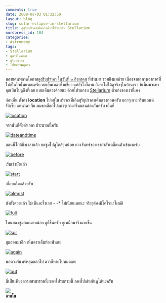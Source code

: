 ```yaml
---
comments: true
date: 2008-08-03 01:32:50
layout: blog
slug: solar-eclipse-in-stellarium
title: ดูสุริยุปราคาเต็มดวงด้วยโปรแกรม Stellarium
wordpress_id: 104
categories:
- Astronomy
tags:
- Stellarium
- ดูดาวในคอม
- สุริยุปราคา
- โปรแกรมดูดาว
---
```


หลายคนพลาดโอกาสดู[สุริยุปราคา ในวันที่ ๑ สิงหาคม](http://www.armno.in.th/20080716/%E0%B8%AA%E0%B8%B8%E0%B8%A3%E0%B8%B4%E0%B8%A2%E0%B8%B8%E0%B8%9B%E0%B8%A3%E0%B8%B2%E0%B8%84%E0%B8%B2-1-%E0%B8%AA%E0%B8%B4%E0%B8%87%E0%B8%AB%E0%B8%B2%E0%B8%84%E0%B8%A1-2551) ที่ผ่านมา รวมถึงผมด้วย เนื่องจากสภาพอากาศที่ไม่เป็นใจนั่นแหละครับ ตกเย็นเมฆครึ้มเชียว แต่ยังไงก็ตาม ถึงจะไม่ได้ดูจริงๆในบ้านเรา วันนี้ผมจะพาคุณบินไปดูถึงที่เลย แบบเต็มดวงด้วยนะ ด้วยโปรแกรม [Stellarium](http://www.armno.in.th/20071220/%E0%B8%A3%E0%B8%B5%E0%B8%A7%E0%B8%B4%E0%B8%A7-stellarium-%E0%B9%82%E0%B8%9B%E0%B8%A3%E0%B9%81%E0%B8%81%E0%B8%A3%E0%B8%A1%E0%B8%94%E0%B8%B9%E0%B8%94%E0%B8%B2%E0%B8%A7) ตัวเก่งของเรานี่เอง

ก่อนอื่น ตั้งค่า **location** ไปอยู่ในบริเวณที่เกิดสุริยุปราคาเต็มดวงก่อนครับ แถวๆเกาะกรีนแลนด์ รัสเซีย แคนาดา จีน ผมขอเลือกไปแถวๆเกาะกรีนแลนด์ละกันครับ เย็นดี

[![location](http://www.armno.in.th/wp-content/uploads/2008/08/location-thumb.jpg)](http://www.armno.in.th/wp-content/uploads/2008/08/location.jpg)

จากนั้นก็ตั้งค่าเวลา ประมาณนี้ครับ

[![dateandtime](http://www.armno.in.th/wp-content/uploads/2008/08/dateandtime-thumb.jpg)](http://www.armno.in.th/wp-content/uploads/2008/08/dateandtime.jpg)

ตอนนี้ใกล้ถึงเวลาแล้ว ขอซูมไปดูใกล้ๆหน่อย ดวงจันทร์ของเรากำลังเคลื่อนตัวเข้ามาครับ

[![before](http://www.armno.in.th/wp-content/uploads/2008/08/before-thumb.jpg)](http://www.armno.in.th/wp-content/uploads/2008/08/before.jpg)

เริ่มเข้าบังแล้ว

[![start](http://www.armno.in.th/wp-content/uploads/2008/08/start-thumb.jpg)](http://www.armno.in.th/wp-content/uploads/2008/08/start.jpg)

เกือบเต็มแล้วครับ

[![almost](http://www.armno.in.th/wp-content/uploads/2008/08/almost-thumb.jpg)](http://www.armno.in.th/wp-content/uploads/2008/08/almost.jpg)

บังทั้งดวงแล้ว ไม่เห็นอะไรเลย - -* ไม่เนียนเลยนะ จริงๆต้องมีโคโรนาโผล่ดิ

[![full](http://www.armno.in.th/wp-content/uploads/2008/08/full-thumb.jpg)](http://www.armno.in.th/wp-content/uploads/2008/08/full.jpg)

ไหนลองซูมออกมาหน่อย ดูดีขึ้นครับ ดูเหมือนจริงมากขึ้น

[![sur](http://www.armno.in.th/wp-content/uploads/2008/08/sur-thumb.jpg)](http://www.armno.in.th/wp-content/uploads/2008/08/sur.jpg)

ซูมออกมาอีก เห็นดาวเต็มท้องฟ้าเลย

[![again](http://www.armno.in.th/wp-content/uploads/2008/08/again-thumb.jpg)](http://www.armno.in.th/wp-content/uploads/2008/08/again.jpg)

พอดวงจันทร์หลุดออกไป ดาวก็หายไปหมดเลย

[![out](http://www.armno.in.th/wp-content/uploads/2008/08/out-thumb.jpg)](http://www.armno.in.th/wp-content/uploads/2008/08/out.jpg)

นี่เป็นเพียงความสามารถหนึ่งของโปรแกรมนี้ ลองไปเล่นกันดูได้นะครับ

**![](http://www.armno.in.th/wp-content/uploads/2008/07/ava120-thumb.gif)  
อามโน**
